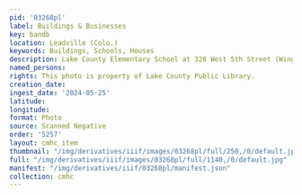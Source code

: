 ```yaml
---
pid: '03268pl'
label: Buildings & Businesses
key: bandb
location: Leadville (Colo.)
keywords: Buildings, Schools, Houses
description: Lake County Elementary School at 328 West 5th Street (Wingenbach Collection)
named_persons: 
rights: This photo is property of Lake County Public Library.
creation_date: 
ingest_date: '2024-05-25'
latitude: 
longitude: 
format: Photo
source: Scanned Negative
order: '5257'
layout: cmhc_item
thumbnail: "/img/derivatives/iiif/images/03268pl/full/250,/0/default.jpg"
full: "/img/derivatives/iiif/images/03268pl/full/1140,/0/default.jpg"
manifest: "/img/derivatives/iiif/03268pl/manifest.json"
collection: cmhc
---
```

